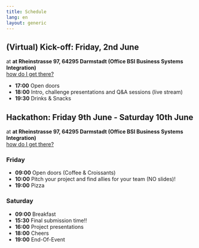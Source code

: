 ```yaml
---
title: Schedule
lang: en
layout: generic
---
```


## (Virtual) Kick-off: Friday, 2nd June

at **at Rheinstrasse 97, 64295 Darmstadt (Office BSI Business Systems Integration)**
<br><a href="https://goo.gl/maps/ccKso8grDP72" target="_blank"><i class="fa fa-map-marker" aria-hidden="true"></i> how do I get there?</a>

 - **17:00** Open doors
 - **18:00** Intro, challenge presentations and Q&A sessions (live stream)
 - **19:30** Drinks & Snacks

## Hackathon: Friday 9th June - Saturday 10th June

at **at Rheinstrasse 97, 64295 Darmstadt (Office BSI Business Systems Integration)**
<br><a href="https://goo.gl/maps/ccKso8grDP72" target="_blank"><i class="fa fa-map-marker" aria-hidden="true"></i> how do I get there?</a>

### Friday
 - **09:00** Open doors (Coffee & Croissants)
 - **10:00** Pitch your project and find allies for your team (NO slides)!
 - **19:00** Pizza

### Saturday
 - **09:00** Breakfast
 - **15:30** Final submission time!!
 - **16:00** Project presentations
 - **18:00** Cheers
 - **19:00** End-Of-Event
 
